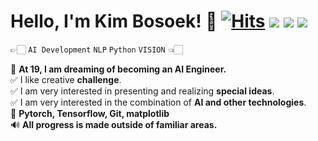 
# Hello, I'm Kim Bosoek! 👋  [![Hits](https://hits.seeyoufarm.com/api/count/incr/badge.svg?url=https%3A%2F%2Fgithub.com%2FBOSOEK%2Fhit-counter&count_bg=%23676DB0&title_bg=%23352F2F&icon=&icon_color=%23E7E7E7&title=hits&edge_flat=false)](https://hits.seeyoufarm.com) <a href='mailto:boseoggim08@gmail.com'><img src="https://img.shields.io/badge/Gmail-EA4335?style=flat-square&logo=Gmail&logoColor=white&link=mailto:fomagran6@gmail.com"/></a>  <a href="https://universal-vanilla-3ae.notion.site/694293da940a40158b274c6a7ca61dbe" target="_blank"><img src="https://img.shields.io/badge/Portfolio-ffffff?style=flat-square&logo=Notion&logoColor=black"/></a> <a href="https://bosoek.github.io/" target="_blank"><img src="https://img.shields.io/badge/My Blog-000000?style=flat-square&logo=Github&logoColor=white"/></a> 


👉🏻 ```AI Development``` ```NLP``` ```Python``` ```VISION``` 👈🏻  

🔗 **At 19, I am dreaming of becoming an AI Engineer.**    
✅  I like creative **challenge**.      
✅  I am very interested in presenting and realizing **special ideas**.   
✅  I am very interested in the combination of **AI and other technologies**.   
💪  **Pytorch, Tensorflow, Git, matplotlib**   
🔊  **All progress is made outside of familiar areas.**   

